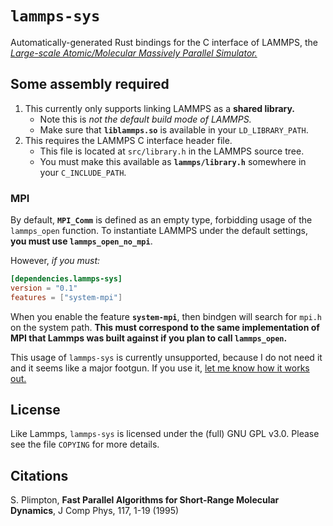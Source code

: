 # `lammps-sys`

Automatically-generated Rust bindings for the C interface of LAMMPS, the [*Large-scale Atomic/Molecular Massively Parallel Simulator.*](http://lammps.sandia.gov/)

## Some assembly required

1. This currently only supports linking LAMMPS as a **shared library.**
   - Note this is *not the default build mode of LAMMPS.*
   - Make sure that **`liblammps.so`** is available in your `LD_LIBRARY_PATH`.
2. This requires the LAMMPS C interface header file.
   - This file is located at `src/library.h` in the LAMMPS source tree.
   - You must make this available as **`lammps/library.h`** somewhere in your `C_INCLUDE_PATH`.

### MPI

By default, **`MPI_Comm`** is defined as an empty type, forbidding usage of the `lammps_open` function. To instantiate LAMMPS under the default settings, **you must use `lammps_open_no_mpi`**.

However, *if you must:*

```toml
[dependencies.lammps-sys]
version = "0.1"
features = ["system-mpi"]
```
When you enable the feature **`system-mpi`**, then bindgen will search for `mpi.h` on the system path. **This must correspond to the same implementation of MPI that Lammps was built against if you plan to call `lammps_open`.**

This usage of `lammps-sys` is currently unsupported, because I do not need it and it seems like a major footgun.  If you use it, [let me know how it works out.](https://github.com/ExpHP/lammps-sys/issues)

## License

Like Lammps, `lammps-sys` is licensed under the (full) GNU GPL v3.0. Please see the file `COPYING` for more details.

## Citations

S. Plimpton, **Fast Parallel Algorithms for Short-Range Molecular Dynamics**, J Comp Phys, 117, 1-19 (1995)
